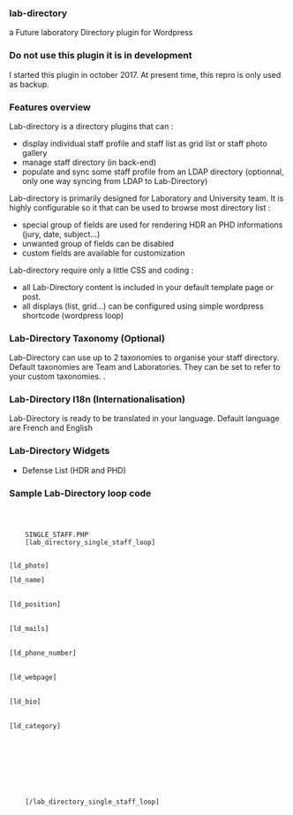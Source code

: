 ### lab-directory
a Future laboratory Directory plugin for Wordpress

### Do not use this plugin it is in development 

I started this plugin in october 2017. At present time, this repro is only used as backup. 

### Features overview
Lab-directory is a directory plugins that can :
- display individual staff profile and staff list as grid list or staff photo gallery
- manage staff directory (in back-end)
- populate and sync some staff profile from an LDAP directory (optionnal, only one way syncing from LDAP to Lab-Directory)

Lab-directory is primarily designed for Laboratory and University team. It is highly configurable so it that can be used to browse most directory list :
- special group of fields are used for rendering HDR an PHD informations (jury, date, subject...)
- unwanted group of fields can be disabled
- custom fields are available for customization  

Lab-directory require only a little CSS and coding : 
- all Lab-Directory content is included in your default template page or post.
- all displays (list, grid...) can be configured using simple wordpress shortcode (wordpress loop) 

### Lab-Directory Taxonomy (Optional)
Lab-Directory can use up to 2 taxonomies to organise your staff directory. Default taxonomies are Team and Laboratories. They can be set to refer to your custom taxonomies. . 

### Lab-Directory I18n (Internationalisation)
Lab-Directory is ready to be translated in your language. Default language are French and English 
### Lab-Directory Widgets
- Defense List (HDR and PHD)


### Sample Lab-Directory loop code
<code>
<style type="text/css">
  .clearfix {
    clear: both;
  }
  .single-lab_directory_staff {
    margin-bottom: 50px;
  }
  .single-lab_directory_staff .ld_photo {
    float: left;
    margin-right: 15px;
  }
  .single-lab_directory_staff .ld_photo img {
    max-width: 100px;
    height: auto;
  }
  .single-lab_directory_staff .ld_name {
    font-size: 1em;
    line-height: 1em;
    margin-bottom: 4px;
  }
  .single-lab_directory_staff .ld_position {
    font-size: .9em;
    line-height: .9em;
    margin-bottom: 10px;
  }
  .single-lab_directory_staff .ld_bio {
    margin-bottom: 8px;
  }

</style>
<div id="lab-directory-wrapper">
    SINGLE_STAFF.PHP
    [lab_directory_single_staff_loop]
        <div class="single-lab_directory_staff">
                <div class="ld_photo">[ld_photo]</div>
            	<div class="ld_name" >[ld_name]</div> 
				<div class="ld_name" >[ld_position]</div>
                <div class="ld_name" >[ld_mails]</div>
                <div class="ld_name" >[ld_phone_number]</div>
                <div class="ld_name" >[ld_webpage]</div>
                <div class="ld_name" >[ld_bio]</div>
                <div class="ld_name" >[ld_category]</div>
            <div class="clearfix"></div>
        </div>
    [/lab_directory_single_staff_loop]
</div>
</code> 


